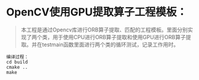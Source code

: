 # OpenCV使用GPU提取算子工程模板：  
>本工程是通过Opencv库进行ORB算子提取、匹配的工程模板。里面分别实现了两个类，用于使用CPU进行ORB算子提取和使用GPU进行ORB算子提取。并在testmain函数里面进行两个类的循环测试，记录工作用时。     
```
编译过程： 
cd build      
cmake ..       
make       
```
